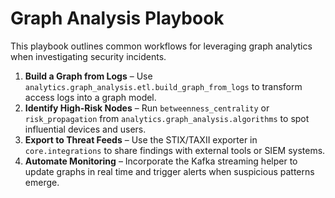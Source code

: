 # Graph Analysis Playbook

This playbook outlines common workflows for leveraging graph analytics when
investigating security incidents.

1. **Build a Graph from Logs** – Use `analytics.graph_analysis.etl.build_graph_from_logs`
   to transform access logs into a graph model.
2. **Identify High-Risk Nodes** – Run `betweenness_centrality` or
   `risk_propagation` from `analytics.graph_analysis.algorithms` to spot
   influential devices and users.
3. **Export to Threat Feeds** – Use the STIX/TAXII exporter in
   `core.integrations` to share findings with external tools or SIEM systems.
4. **Automate Monitoring** – Incorporate the Kafka streaming helper
   to update graphs in real time and trigger alerts when suspicious patterns
   emerge.
